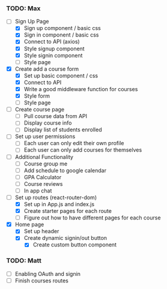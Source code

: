 ### TODO: Max

- [ ] Sign Up Page
    - [X] Sign up component / basic css
    - [X] Sign in component / basic css
    - [X] Connect to API (axios)
    - [X] Style signup component
    - [X] Style signin component
    - [ ] Style page

- [X] Create add a course form
    - [X] Set up basic component / css
    - [X] Connect to API
    - [X] Write a good middleware function for courses
    - [X] Style form
    - [ ] Style page

- [ ] Create course page
    - [ ] Pull course data from API
    - [ ] Display course info
    - [ ] Display list of students enrolled

-[ ] Set up user permissions
    - [ ] Each user can only edit their own profile
    - [ ] Each user can only add courses for themselves

-[ ] Additional Functionality
    - [ ] Course group me
    - [ ] Add schedule to google calendar
    - [ ] GPA Calculator
    - [ ] Course reviews
    - [ ] In app chat

- [ ] Set up routes (react-router-dom)
    - [X] Set up in App.js and index.js
    - [X] Create starter pages for each route
    - [ ] Figure out how to have different pages for each course
 
 - [X] Home page
    - [X] Set up header
    - [X] Create dynamic signin/out button
        - [X] Create custom button component

### TODO: Matt

- [ ] Enabling OAuth and signin
- [ ] Finish courses routes
